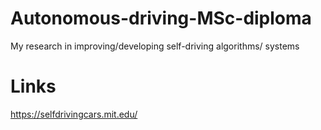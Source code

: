 # Autonomous-driving-MSc-diploma
My research in improving/developing self-driving algorithms/ systems


# Links
https://selfdrivingcars.mit.edu/

